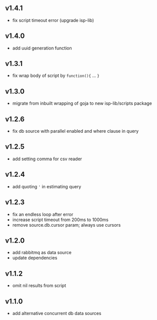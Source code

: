 ## v1.4.1
* fix script timeout error (upgrade isp-lib)
## v1.4.0
* add uuid generation function
## v1.3.1
* fix wrap body of script by `function(){` ... `}`
## v1.3.0
* migrate from inbuilt wrapping of goja to new isp-lib/scripts package
## v1.2.6
* fix db source with parallel enabled and where clause in query
## v1.2.5
* add setting comma for csv reader
## v1.2.4
* add quoting `'` in estimating query
## v1.2.3
* fix an endless loop after error
* increase script timeout from 200ms to 1000ms
* remove source.db.cursor param; always use cursors
## v1.2.0
* add rabbitmq as data source
* update dependencies
## v1.1.2
* omit nil results from script
## v1.1.0
* add alternative concurrent db data sources

